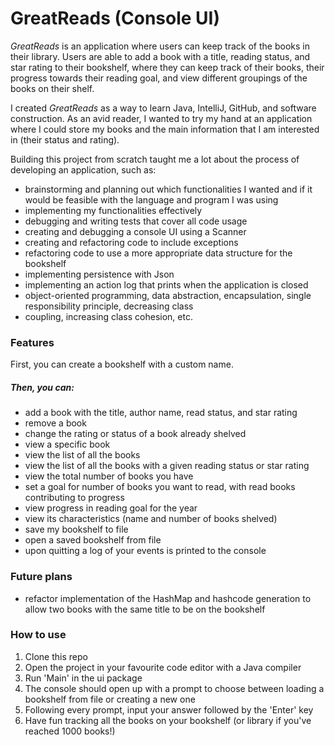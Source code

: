 # GreatReads (Console UI)

*GreatReads* is an application where users can keep track of the books in their library. Users are able to add a book 
with a title, reading status, and star rating to their bookshelf, where they can keep track of their books, their 
progress towards their reading goal, and view different groupings of the books on their shelf.

I created *GreatReads* as a way to learn Java, IntelliJ, GitHub, and software construction. As an avid reader, I wanted 
to try my hand at an application where I could store my books and the main information that I am interested in
(their status and rating).

Building this project from scratch taught me a lot about the process of developing an application, such as:
- brainstorming and planning out which functionalities I wanted and if it would be feasible with the language and program I was 
using
- implementing my functionalities effectively
- debugging and writing tests that cover all code usage
- creating and debugging a console UI using a Scanner
- creating and refactoring code to include exceptions
- refactoring code to use a more appropriate data structure for the bookshelf
- implementing persistence with Json
- implementing an action log that prints when the application is closed
- object-oriented programming, data abstraction, encapsulation, single responsibility principle, decreasing class 
- coupling, increasing class cohesion, etc.

### Features
First, you can create a bookshelf with a custom name.
##### Then, you can:
- add a book with the title, author name, read status, and star rating
- remove a book
- change the rating or status of a book already shelved
- view a specific book
- view the list of all the books
- view the list of all the books with a given reading status or star rating
- view the total number of books you have
- set a goal for number of books you want to read, with read books contributing to progress
- view progress in reading goal for the year
- view its characteristics (name and number of books shelved)
- save my bookshelf to file
- open a saved bookshelf from file
- upon quitting a log of your events is printed to the console

### Future plans
- refactor implementation of the HashMap and hashcode generation to allow two books with the same title to be on the bookshelf

### How to use
1. Clone this repo
2. Open the project in your favourite code editor with a Java compiler
3. Run 'Main' in the ui package
4. The console should open up with a prompt to choose between loading a bookshelf from file or creating a new one
5. Following every prompt, input your answer followed by the 'Enter' key
6. Have fun tracking all the books on your bookshelf (or library if you've reached 1000 books!)
